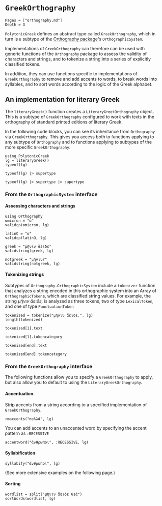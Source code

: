 
# `GreekOrthography`

```@contents
Pages = ["orthography.md"]
Depth = 3
```


`PolytonicGreek` defines an abstract type called `GreekOrthography`, which in turn is a 
subtype of the [Orthography package](https://github.com/hcmid/Orthography.jl)'s `OrthographicSystem`.

Implementations of `GreekOrthography` can therefore can be used with generic functions of the `Orthography` package to assess the validity of characters and strings, and to tokenize a string into a series of explicitly classified tokens.

In addition, they can use functions specific to implementations of `GreekOrthography` to remove and add accents to words, to break words into syllables, and to sort words according to the logic of the Greek alphabet.


## An implementation for literary Greek

The `literaryGreek()` function creates a `LiteraryGreekOrthography` object. This  is a subtype of `GreekOrthography` configured to work with texts in the orthography of standard printed editions of literary Greek. 

In the following code blocks, you can see its inheritance from `Orthography` via `GreekOrthography`.  This gives you access both to functions applying to any subtype of `Orthography` and to functions applying to subtypes of the more specific `GreekOrthography`.



```@example loaded
using PolytonicGreek
lg = literaryGreek()
typeof(lg)
```

```@example loaded
typeof(lg) |> supertype
```

```@example loaded
typeof(lg) |> supertype |> supertype
```


### From the `OrthographicSystem` interface

#### Assessing characters and strings
    
    
```@example loaded
using Orthography
omicron = "ο"
validcp(omicron, lg)
```

```@example loaded
latinO = "o"
validcp(latinO, lg)
```


```@example loaded
greek = "μῆνιν ἄειδε"
validstring(greek, lg)
```

```@example loaded
notgreek = "μῆνιν?"
validstring(notgreek, lg)
```


#### Tokenizing strings
    
Subtypes of `Orthography.OrthographicSystem` include a `tokenizer` function that analyzes a string encoded in this orthographic system into an Array of `OrthographicToken`s, which are classified string values.  For example, the string *μῆνιν ἄειδε,* is analyzed as three tokens, two of type `LexicalToken`, and one of type `PunctuationToken`

```@example loaded
tokenized = tokenize("μῆνιν ἄειδε,", lg)
length(tokenized)
```

```@example loaded
tokenized[1].text
```

```@example loaded
tokenized[1].tokencategory
```


```@example loaded
tokenized[end].text
```


```@example loaded
tokenized[end].tokencategory
```

### From the `GreekOrthography` interface

The following functions allow you to specify a `GreekOrthography` to apply, but also allow you to default to using the `LiteraryGreekOrthography`.

#### Accentuation

Strip accents from a string according to a specified implementation of `GreekOrthography`.

```@example loaded
rmaccents("πολλά", lg)
```


You can add accents to an unaccented word by specifying the accent pattern as `:RECESSIVE`

```@example loaded
accentword("ἀνθρωποι", :RECESSIVE, lg) 
```
#### Syllabification

```@example loaded
syllabify("ἄνθρωποι", lg) 
```

(See more extensive examples on the following page.)

#### Sorting


```@example loaded
wordlist = split("μῆνιν ἄειδε θεά")
sortWords(wordlist, lg)
```